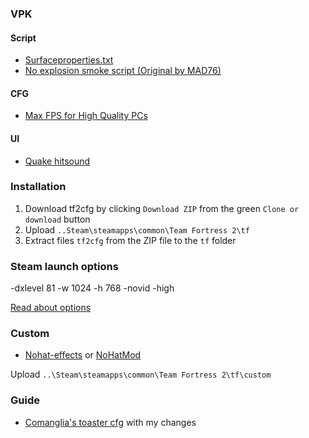 ### VPK

#### Script
* [Surfaceproperties.txt](http://drok-radnik.com/junk/surfaceproperties.txt)
* [No explosion smoke script (Original by MAD76)](http://www.teamfortress.tv/25647/no-explosion-smoke-script)

#### CFG
* [Max FPS for High Quality PCs](http://www.teamfortress.tv/25328/comanglias-config-fps-guide)

#### UI
* [Quake hitsound](https://gamebanana.com/sounds/20613)


### Installation

1. Download tf2cfg by clicking `Download ZIP` from the green `Clone or download` button
2. Upload  `..Steam\steamapps\common\Team Fortress 2\tf`
3. Extract files `tf2cfg` from the ZIP file to the `tf` folder 

### Steam launch options 
-dxlevel 81 -w 1024 -h 768 -novid -high

[Read about options](https://developer.valvesoftware.com/wiki/Command_Line_Options#Steam_.28Windows.29)

### Custom

* [Nohat-effects](https://github.com/xJeebsx/Headsfeet) or [NoHatMod](https://github.com/xJeebsx/No-Hats-Mod)

Upload  `..\Steam\steamapps\common\Team Fortress 2\tf\custom` 

### Guide

* [Comanglia's toaster cfg](http://www.teamfortress.tv/25328/comanglia-s-config-fps-guide) with my changes
